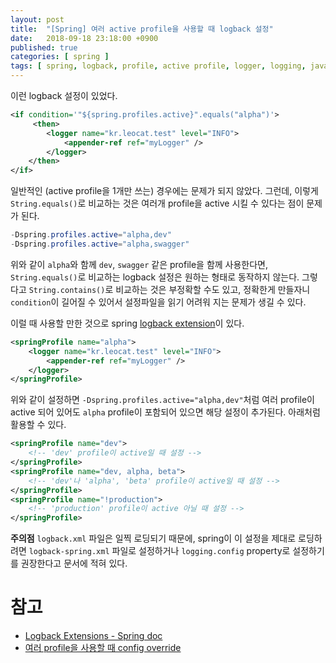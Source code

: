 ```yaml
---
layout: post
title:  "[Spring] 여러 active profile을 사용할 때 logback 설정"
date:   2018-09-18 23:18:00 +0900
published: true
categories: [ spring ]
tags: [ spring, logback, profile, active profile, logger, logging, java, log ]
---
```


이런 logback 설정이 있었다.

```xml
<if condition='"${spring.profiles.active}".equals("alpha")'>
     <then>
        <logger name="kr.leocat.test" level="INFO">
            <appender-ref ref="myLogger" />
        </logger>
    </then>
</if>
```

일반적인 (active profile을 1개만 쓰는) 경우에는 문제가 되지 않았다. 그런데, 이렇게 `String.equals()`로 비교하는 것은 여러개 profile을 active 시킬 수 있다는 점이 문제가 된다.

```java
-Dspring.profiles.active="alpha,dev"
-Dspring.profiles.active="alpha,swagger"
```

위와 같이 `alpha`와 함께 `dev`, `swagger` 같은 profile을 함께 사용한다면, `String.equals()`로 비교하는 logback 설정은 원하는 형태로 동작하지 않는다. 그렇다고 `String.contains()`로 비교하는 것은 부정확할 수도 있고, 정확한게 만들자니 `condition`이 길어질 수 있어서 설정파일을 읽기 어려워 지는 문제가 생길 수 있다.

이럴 때 사용할 만한 것으로 spring [logback extension](https://docs.spring.io/spring-boot/docs/current/reference/html/boot-features-logging.html#boot-features-logback-extensions)이 있다.

```xml
<springProfile name="alpha">
    <logger name="kr.leocat.test" level="INFO">
        <appender-ref ref="myLogger" />
    </logger>
</springProfile>
```

위와 같이 설정하면 `-Dspring.profiles.active="alpha,dev"`처럼 여러 profile이 active 되어 있어도 `alpha` profile이 포함되어 있으면 해당 설정이 추가된다. 아래처럼 활용할 수 있다.

```xml
<springProfile name="dev">
    <!-- 'dev' profile이 active일 때 설정 -->
</springProfile>
<springProfile name="dev, alpha, beta">
    <!-- 'dev'나 'alpha', 'beta' profile이 active일 때 설정 -->
</springProfile>
<springProfile name="!production">
    <!-- 'production' profile이 active 아닐 때 설정 -->
</springProfile>
```

**주의점** `logback.xml` 파일은 일찍 로딩되기 때문에, spring이 이 설정을 제대로 로딩하려면 `logback-spring.xml` 파일로 설정하거나 `logging.config` property로 설정하기를 권장한다고 문서에 적혀 있다.


# 참고

- [Logback Extensions - Spring doc](https://docs.spring.io/spring-boot/docs/current/reference/html/boot-features-logging.html#boot-features-logback-extensions)
- [여러 profile을 사용할 때 config override](https://stackoverflow.com/questions/23617831/what-is-the-order-of-precedence-when-there-are-multiple-springs-environment-pro)
